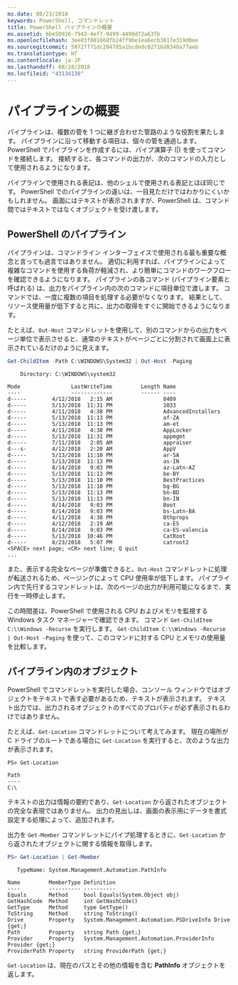 ```yaml
---
ms.date: 08/23/2018
keywords: PowerShell, コマンドレット
title: PowerShell パイプラインの概要
ms.assetid: 6be50926-7943-4ef7-9499-4490d72a63fb
ms.openlocfilehash: 3ee03f001668fb24ff9be1ea6ecb3817e319d0ee
ms.sourcegitcommit: 59727f71dc204785a1bcdedc02716d8340a77aeb
ms.translationtype: HT
ms.contentlocale: ja-JP
ms.lasthandoff: 08/28/2018
ms.locfileid: "43134138"
---
```

# <a name="understanding-pipelines"></a>パイプラインの概要

パイプラインは、複数の管を 1 つに継ぎ合わせた管路のような役割を果たします。 パイプラインに沿って移動する項目は、個々の管を通過します。 PowerShell でパイプラインを作成するには、パイプ演算子 (|) を使ってコマンドを接続します。 接続すると、各コマンドの出力が、次のコマンドの入力として使用されるようになります。

パイプラインで使用される表記は、他のシェルで使用される表記とほぼ同じです。 PowerShell でのパイプラインの違いは、一目見ただけではわかりにくいかもしれません。 画面にはテキストが表示されますが、PowerShell は、コマンド間ではテキストではなくオブジェクトを受け渡します。

## <a name="the-powershell-pipeline"></a>PowerShell のパイプライン

パイプラインは、コマンドライン インターフェイスで使用される最も重要な概念と言っても過言ではありません。 適切に利用すれば、パイプラインによって複雑なコマンドを使用する負荷が軽減され、より簡単にコマンドのワークフローを確認できるようになります。 パイプラインの各コマンド (パイプライン要素と呼ばれる) は、出力をパイプライン内の次のコマンドに項目単位で渡します。 コマンドでは、一度に複数の項目を処理する必要がなくなります。 結果として、リソース使用量が低下すると共に、出力の取得をすぐに開始できるようになります。

たとえば、`Out-Host` コマンドレットを使用して、別のコマンドからの出力をページ単位で表示させると、通常のテキストがページごとに分割されて画面上に表示されているだけのように見えます。

```powershell
Get-ChildItem -Path C:\WINDOWS\System32 | Out-Host -Paging
```

```Output
    Directory: C:\WINDOWS\system32

Mode                LastWriteTime         Length Name
----                -------------         ------ ----
d-----        4/12/2018   2:15 AM                0409
d-----        5/13/2018  11:31 PM                1033
d-----        4/11/2018   4:38 PM                AdvancedInstallers
d-----        5/13/2018  11:13 PM                af-ZA
d-----        5/13/2018  11:13 PM                am-et
d-----        4/11/2018   4:38 PM                AppLocker
d-----        5/13/2018  11:31 PM                appmgmt
d-----        7/11/2018   2:05 AM                appraiser
d---s-        4/12/2018   2:20 AM                AppV
d-----        5/13/2018  11:10 PM                ar-SA
d-----        5/13/2018  11:13 PM                as-IN
d-----        8/14/2018   9:03 PM                az-Latn-AZ
d-----        5/13/2018  11:13 PM                be-BY
d-----        5/13/2018  11:10 PM                BestPractices
d-----        5/13/2018  11:10 PM                bg-BG
d-----        5/13/2018  11:13 PM                bn-BD
d-----        5/13/2018  11:13 PM                bn-IN
d-----        8/14/2018   9:03 PM                Boot
d-----        8/14/2018   9:03 PM                bs-Latn-BA
d-----        4/11/2018   4:38 PM                Bthprops
d-----        4/12/2018   2:19 AM                ca-ES
d-----        8/14/2018   9:03 PM                ca-ES-valencia
d-----        5/13/2018  10:46 PM                CatRoot
d-----        8/23/2018   5:07 PM                catroot2
<SPACE> next page; <CR> next line; Q quit
...
```

また、表示する完全なページが準備できると、`Out-Host` コマンドレットに処理が転送されるため、ページングによって CPU 使用率が低下します。 パイプライン内で先行するコマンドレットは、次のページの出力が利用可能になるまで、実行を一時停止します。

この時間差は、PowerShell で使用される CPU およびメモリを監視する Windows タスク マネージャーで確認できます。 コマンド `Get-ChildItem C:\\Windows -Recurse` を実行します。 `Get-ChildItem C:\\Windows -Recurse | Out-Host -Paging` を使って、このコマンドに対する CPU とメモリの使用量を比較します。

## <a name="objects-in-the-pipeline"></a>パイプライン内のオブジェクト

PowerShell でコマンドレットを実行した場合、コンソール ウィンドウではオブジェクトをテキストで表す必要があるため、テキストが表示されます。 テキスト出力では、出力されるオブジェクトのすべてのプロパティが必ず表示されるわけではありません。

たとえば、`Get-Location` コマンドレットについて考えてみます。 現在の場所が C ドライブのルートである場合に `Get-Location` を実行すると、次のような出力が表示されます。

```
PS> Get-Location

Path
----
C:\
```

テキストの出力は情報の要約であり、`Get-Location` から返されたオブジェクトの完全な表現ではありません。 出力の見出しは、画面の表示用にデータを書式設定する処理によって、追加されます。

出力を `Get-Member` コマンドレットにパイプ処理するときに、`Get-Location` から返されたオブジェクトに関する情報を取得します。

```powershell
PS> Get-Location | Get-Member
```

```Output
   TypeName: System.Management.Automation.PathInfo

Name         MemberType Definition
----         ---------- ----------
Equals       Method     bool Equals(System.Object obj)
GetHashCode  Method     int GetHashCode()
GetType      Method     type GetType()
ToString     Method     string ToString()
Drive        Property   System.Management.Automation.PSDriveInfo Drive {get;}
Path         Property   string Path {get;}
Provider     Property   System.Management.Automation.ProviderInfo Provider {get;}
ProviderPath Property   string ProviderPath {get;}
```

`Get-Location` は、現在のパスとその他の情報を含む **PathInfo** オブジェクトを返します。
